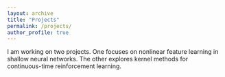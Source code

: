```yaml
---
layout: archive
title: "Projects"
permalink: /projects/
author_profile: true
---
```


I am working on two projects. One focuses on nonlinear feature learning in shallow neural networks. The other explores kernel methods for continuous-time reinforcement learning.
